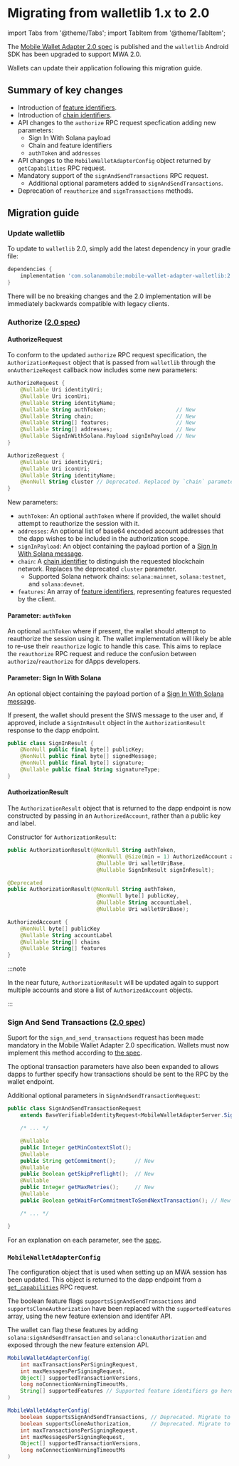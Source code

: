 # Migrating from walletlib 1.x to 2.0

import Tabs from '@theme/Tabs';
import TabItem from '@theme/TabItem';

The [Mobile Wallet Adapter 2.0 spec](https://solana-mobile.github.io/mobile-wallet-adapter/spec/spec.html) is published and the `walletlib` Android SDK
has been upgraded to support MWA 2.0.

Wallets can update their application following this migration guide.

## Summary of key changes

- Introduction of [feature identifiers](https://solana-mobile.github.io/mobile-wallet-adapter/spec/spec.html#feature-identifiers).
- Introduction of [chain identifiers](https://solana-mobile.github.io/mobile-wallet-adapter/spec/spec.html#chain-identifiers).
- API changes to the `authorize` RPC request specfication adding new parameters:
  - Sign In With Solana payload
  - Chain and feature identifiers
  - `authToken` and `addresses`
- API changes to the `MobileWalletAdapterConfig` object returned by `getCapabilities` RPC request.
- Mandatory support of the `signAndSendTransactions` RPC request.
  - Additional optional parameters added to `signAndSendTransactions`.
- Deprecation of `reauthorize` and `signTransactions` methods.

## Migration guide

### Update walletlib

To update to `walletlib` 2.0, simply add the latest dependency in your gradle file:

```groovy
dependencies {
    implementation 'com.solanamobile:mobile-wallet-adapter-walletlib:2.0.0-alpha5'
}
```

There will be no breaking changes and the 2.0 implementation will be immediately backwards compatible with legacy clients.

### Authorize ([2.0 spec](https://solana-mobile.github.io/mobile-wallet-adapter/spec/spec.html#authorize))

#### AuthorizeRequest

To conform to the updated `authorize` RPC request specification, the `AuthorizationRequest` object that is passed from `walletlib` through the `onAuthorizeReqest` callback now includes some new parameters:

<Tabs>
<TabItem value="MWA 2.0" label="MWA 2.0">

```kotlin
AuthorizeRequest {
    @Nullable Uri identityUri;
    @Nullable Uri iconUri;
    @Nullable String identityName;
    @Nullable String authToken;                      // New
    @Nullable String chain;                          // New
    @Nullable String[] features;                     // New
    @Nullable String[] addresses;                    // New
    @Nullable SignInWithSolana.Payload signInPayload // New
}
```

</TabItem>
<TabItem value="Legacy" label="Legacy">

```kotlin
AuthorizeRequest {
    @Nullable Uri identityUri;
    @Nullable Uri iconUri;
    @Nullable String identityName;
    @NonNull String cluster // Deprecated. Replaced by `chain` parameter.
}
```

</TabItem>
</Tabs>

New parameters:

- `authToken`: An optional `authToken` where if provided, the wallet should attempt to reauthorize the session with it.
- `addresses`: An optional list of base64 encoded account addresses that the dapp wishes to be included in the authorization scope.
- `signInPayload`: An object containing the payload portion of a [Sign In With Solana message](https://siws.web3auth.io/spec).
- `chain`: A [chain identifier](https://solana-mobile.github.io/mobile-wallet-adapter/spec/spec.html#chain-identifiers) to distinguish the requested blockchain network. Replaces the deprecated `cluster` parameter.
  - Supported Solana network chains: `solana:mainnet`, `solana:testnet`, and `solana:devnet`.
- `features`: An array of [feature identifiers](https://solana-mobile.github.io/mobile-wallet-adapter/spec/spec.html#feature-identifiers), representing features requested by the client.

#### Parameter: `authToken`

An optional `authToken` where if present, the wallet should attempt to reauthorize the session using it. The wallet implementation will likely be able to re-use their `reauthorize` logic
to handle this case. This aims to replace the `reauthorize` RPC request and reduce the confusion between `authorize`/`reauthorize` for dApps developers.

#### Parameter: Sign In With Solana

An optional object containing the payload portion of a [Sign In With Solana message](https://siws.web3auth.io/spec).

If present, the wallet should present the SIWS message to the user and, if approved, include a `SignInResult` object in the `AuthorizationResult` response to the dapp endpoint.

```kotlin
public class SignInResult {
    @NonNull public final byte[] publicKey;
    @NonNull public final byte[] signedMessage;
    @NonNull public final byte[] signature;
    @Nullable public final String signatureType;
}
```

#### AuthorizationResult

The `AuthorizationResult` object that is returned to the dapp endpoint is now constructed by passing in an `AuthorizedAccount`, rather than a public key and label.

Constructor for `AuthorizationResult`:

<Tabs>
<TabItem value="MWA 2.0" label="MWA 2.0">

```kotlin
public AuthorizationResult(@NonNull String authToken,
                            @NonNull @Size(min = 1) AuthorizedAccount account,
                            @Nullable Uri walletUriBase,
                            @Nullable SignInResult signInResult);
```

</TabItem>
<TabItem value="Legacy" label="Legacy">

```kotlin
@Deprecated
public AuthorizationResult(@NonNull String authToken,
                            @NonNull byte[] publicKey,
                            @Nullable String accountLabel,
                            @Nullable Uri walletUriBase);
```

</TabItem>
<TabItem value="AuthorizedAccount" label="AuthorizedAccount">

```kotlin
AuthorizedAccount {
    @NonNull byte[] publicKey
    @Nullable String accountLabel
    @Nullable String[] chains
    @Nullable String[] features
}
```

</TabItem>
</Tabs>

:::note

In the near future, `AuthorizationResult` will be updated again to support multiple accounts and store a list of `AuthorizedAccount` objects.

:::

### Sign And Send Transactions ([2.0 spec](https://solana-mobile.github.io/mobile-wallet-adapter/spec/spec.html#sign_and_send_transactions))

Suport for the `sign_and_send_transactions` request has been made mandatory in the Mobile Wallet Adapter 2.0 specification. Wallets must now implement this method according to [the spec](https://solana-mobile.github.io/mobile-wallet-adapter/spec/spec.html#sign_and_send_transactions).

The optional transaction parameters have also been expanded to allows dapps to further specify how transactions should be sent to the RPC by the wallet endpoint.

Additional optional parameters in `SignAndSendTransactionRequest`:

<Tabs>
<TabItem value="MWA 2.0" label="MWA 2.0">

```java
public class SignAndSendTransactionRequest
    extends BaseVerifiableIdentityRequest<MobileWalletAdapterServer.SignAndSendTransactionsRequest> {

    /* ... */

    @Nullable
    public Integer getMinContextSlot();
    @Nullable
    public String getCommitment();      // New
    @Nullable
    public Boolean getSkipPreflight();  // New
    @Nullable
    public Integer getMaxRetries();     // New
    @Nullable
    public Boolean getWaitForCommitmentToSendNextTransaction(); // New

    /* ... */

}
```

</TabItem>
</Tabs>

For an explanation on each parameter, see the [spec](https://solana-mobile.github.io/mobile-wallet-adapter/spec/spec.html#method-3).

### `MobileWalletAdapterConfig`

The configuration object that is used when setting up an MWA session has been updated. This object is returned to the dapp endpoint from a [`get_capabilities`](https://solana-mobile.github.io/mobile-wallet-adapter/spec/spec1.0.html#get_capabilities) RPC request.

The boolean feature flags `supportsSignAndSendTransactions` and `supportsCloneAuthorization` have been replaced with the `supportedFeatures` array, using the new
feature extension and identifer API.

The wallet can flag these features by adding `solana:signAndSendTransaction` and `solana:cloneAuthorization` and exposed through the new feature extension API.

<Tabs>
<TabItem value="MWA 2.0" label="MWA 2.0">

```java
MobileWalletAdapterConfig(
    int maxTransactionsPerSigningRequest,
    int maxMessagesPerSigningRequest,
    Object[] supportedTransactionVersions,
    long noConnectionWarningTimeoutMs,
    String[] supportedFeatures // Supported feature identifiers go here
)
```

</TabItem>
<TabItem value="Legacy" label="Legacy">

```java
MobileWalletAdapterConfig(
    boolean supportsSignAndSendTransactions, // Deprecated. Migrate to feature IDs
    boolean supportsCloneAuthorization,      // Deprecated. Migrate to feature IDs
    int maxTransactionsPerSigningRequest,
    int maxMessagesPerSigningRequest,
    Object[] supportedTransactionVersions,
    long noConnectionWarningTimeoutMs
)
```

</TabItem>
</Tabs>
